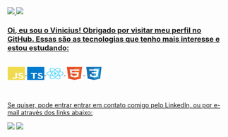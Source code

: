 <div align="left">
  <a href="https://github.com/vinibarizon">
  <img height="180em" src="https://github-readme-stats.vercel.app/api?username=vinibarizon&show_icons=true&theme=dark&include_all_commits=true&count_private=true"/>
  <img height="180em" src="https://github-readme-stats.vercel.app/api/top-langs/?username=vinibarizon&layout=compact&langs_count=7&theme=dark"/>
</div>
  
  <h3>Oi, eu sou o Vinicius! Obrigado por visitar meu perfil no GitHub. Essas são as tecnologias que tenho mais interesse e estou estudando:</h3>
  <div style="display: inline_block"><br>
  <img align="center" height="30" width="40" src="https://raw.githubusercontent.com/devicons/devicon/master/icons/javascript/javascript-plain.svg">
  <img align="center" height="30" width="40" src="https://raw.githubusercontent.com/devicons/devicon/master/icons/typescript/typescript-plain.svg">
  <img align="center" height="30" width="40" src="https://raw.githubusercontent.com/devicons/devicon/master/icons/react/react-original.svg">
  <img align="center" height="30" width="40" src="https://raw.githubusercontent.com/devicons/devicon/master/icons/html5/html5-original.svg">
  <img align="center" height="30" width="40" src="https://raw.githubusercontent.com/devicons/devicon/master/icons/css3/css3-original.svg">
</div>
 <br><br>
<p>Se quiser, pode entrar entrar em contato comigo pelo LinkedIn, ou por e-mail através dos links abaixo:</p>
 <a href = "mailto:vi.barizont@gmail.com"><img src="https://img.shields.io/badge/-Gmail-%23333?style=for-the-badge&logo=gmail&logoColor=white" target="_blank"></a>
 <a href="https://www.linkedin.com/in/vinicius-peres-barizon-120118141/" target="_blank"><img src="https://img.shields.io/badge/-LinkedIn-%230077B5?style=for-the-badge&logo=linkedin&logoColor=white" target="_blank"></a> 

